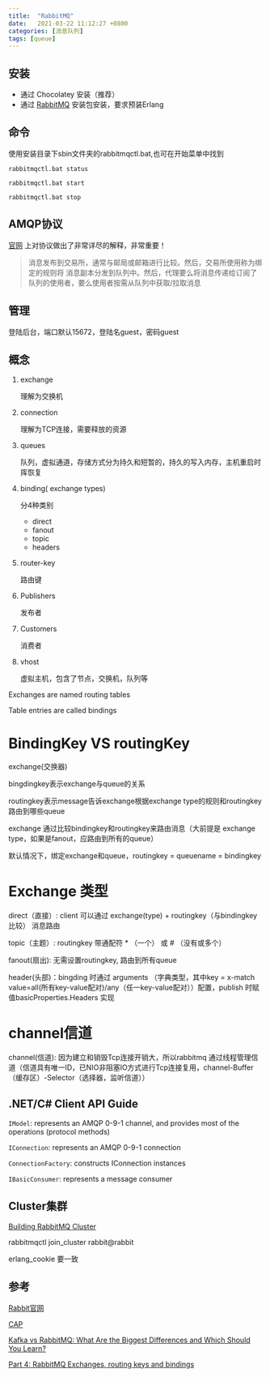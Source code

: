 ```yaml
---
title:  "RabbitMQ"
date:   2021-03-22 11:12:27 +0800
categories: [消息队列]
tags: [queue]
---
```



## 安装
- 通过 Chocolatey 安装（推荐）
- 通过 [RabbitMQ][1] 安装包安装，要求预装Erlang

## 命令
使用安装目录下sbin文件夹的rabbitmqctl.bat,也可在开始菜单中找到

`rabbitmqctl.bat status`

`rabbitmqctl.bat start`

`rabbitmqctl.bat stop`

## AMQP协议
[官网][2] 上对协议做出了非常详尽的解释，非常重要！

> 消息发布到交易所，通常与邮局或邮箱进行比较。然后，交易所使用称为绑定的规则将 消息副本分发到队列中。然后，代理要么将消息传递给订阅了队列的使用者，要么使用者按需从队列中获取/拉取消息

## 管理
登陆后台，端口默认15672，登陆名guest，密码guest

## 概念
1. exchange

   理解为交换机

2. connection

   理解为TCP连接，需要释放的资源

3. queues

   队列，虚拟通道，存储方式分为持久和短暂的，持久的写入内存，主机重启时挥恢复

4. binding( exchange types)

   分4种类别
   - direct
   - fanout
   - topic
   - headers

5. router-key

   路由键

6. Publishers

   发布者

7. Customers

   消费者

8. vhost

   虚拟主机，包含了节点，交换机，队列等

Exchanges are named routing tables

Table entries are called bindings


# BindingKey VS routingKey

exchange(交换器)

bingdingkey表示exchange与queue的关系

routingkey表示message告诉exchange根据exchange type的规则和routingkey路由到哪些queue

exchange 通过比较bindingkey和routingkey来路由消息（大前提是 exchange type，如果是fanout，应路由到所有的queue）

默认情况下，绑定exchange和queue，routingkey = queuename = bindingkey


# Exchange 类型

direct（直接）: client 可以通过 exchange(type) + routingkey（与bindingkey比较）  消息路由

topic（主题）: routingkey  带通配符 * （一个） 或 # （没有或多个）

fanout(扇出): 无需设置routingkey, 路由到所有queue

header(头部)：bingding 时通过 arguments （字典类型，其中key = x-match value=all(所有key-value配对)/any（任一key-value配对））配置，publish 时赋值basicProperties.Headers 实现

# channel信道

channel(信道): 因为建立和销毁Tcp连接开销大，所以rabbitmq 通过线程管理信道（信道具有唯一ID，已NIO非阻塞IO方式进行Tcp连接复用，channel-Buffer（缓存区）-Selector（选择器，监听信道））

## .NET/C# Client API Guide

`IModel`: represents an AMQP 0-9-1 channel, and provides most of the operations (protocol methods)

`IConnection`: represents an AMQP 0-9-1 connection

`ConnectionFactory`: constructs IConnection instances

`IBasicConsumer`: represents a message consumer


## Cluster集群

[Building RabbitMQ Cluster](https://codeblog.dotsandbrackets.com/building-rabbitmq-cluster/#:~:text=RabbitMQ%20cluster%20is%20a%20set%20of%20individual%20nodes,not%20the%20same%20as%20replication%20or%20high%20availability.)

rabbitmqctl join_cluster rabbit@rabbit

erlang_cookie 要一致



## 参考
[Rabbit官网](https://www.rabbitmq.com/)

[CAP](https://cap.dotnetcore.xyz/user-guide/zh/cap/messaging/)

[Kafka vs RabbitMQ: What Are the Biggest Differences and Which Should You Learn?](https://www.simplilearn.com/kafka-vs-rabbitmq-article)

[1]: https://www.rabbitmq.com/changelog.html
[2]: https://www.rabbitmq.com/tutorials/amqp-concepts.html


[Part 4: RabbitMQ Exchanges, routing keys and bindings](https://www.cloudamqp.com/blog/part4-rabbitmq-for-beginners-exchanges-routing-keys-bindings.html)
